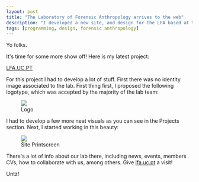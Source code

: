 ```yaml
---
layout: post
title: "The Laboratory of Forensic Anthropology arrives to the web"
description: "I developed a new site, and design for the LFA based at the Departament of Life Science, University of Coimbra"
tags: [programming, design, forensic anthropology]
---
```


Yo folks.

It's time for some more show off! Here is my latest project:


<a href = "http://lfa.uc.pt" target = "_blank">LFA.UC.PT</a>

For this project I had to develop a lot of stuff. First there was no identity image associated to the lab. First thing first, I proposed the following logotype, which was accepted by the majority of the lab team:


<figure>
	<a href = "http://lfa.uc.pt" target = "_blank"><img src="http://jcoelho.com/images/LogoLFAUC-no_band_transparent.png"/></a>
	<figcaption>Logo</figcaption>
</figure>

I had to develop a few more neat visuals as you can see in the Projects section. Next, I started working in this beauty:

  
<figure>
	<a href = "http://lfa.uc.pt" target = "_blank"><img src="http://jcoelho.com/images/LFA-websitedesign.png"/></a>
	<figcaption>Site Printscreen</figcaption>
</figure>

There's a lot of info about our lab there, including news, events, members CVs, how to collaborate with us, among others. Give <a href = "http://lfa.uc.pt" target = "_blank">lfa.uc.pt</a> a visit!

Untz!


